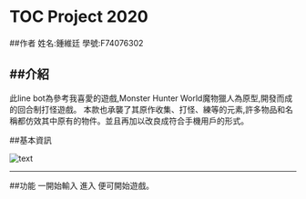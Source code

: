 # TOC Project 2020
##作者
姓名:鍾維廷
學號:F74076302

##介紹
----------------------------
此line bot為參考我喜愛的遊戲,Monster Hunter World魔物獵人為原型,開發而成的回合制打怪遊戲。
本款也承襲了其原作收集、打怪、練等的元素,許多物品和名稱都仿效其中原有的物件。並且再加以改良成符合手機用戶的形式。


##基本資訊

![text](./line_img/baseic.jpg)




---------------------------
##功能
一開始輸入 進入 便可開始遊戲。

